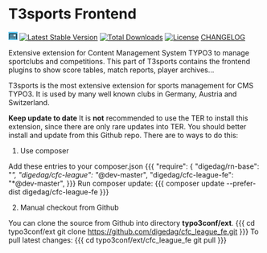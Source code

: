 T3sports Frontend
=================

[![cfc_league_fe](ext_icon.gif)](https://github.com/digedag/cfc_league_fe)
[![Latest Stable Version](https://img.shields.io/packagist/v/digedag/cfc-league-fe.svg?maxAge=3600)](https://packagist.org/packages/digedag/cfc-league-fe)
[![Total Downloads](https://img.shields.io/packagist/dt/digedag/cfc-league-fe.svg?maxAge=3600)](https://packagist.org/packages/digedag/cfc-league-fe)
[![License](https://img.shields.io/packagist/l/digedag/cfc-league-fe.svg?maxAge=3600)](https://packagist.org/packages/digedag/cfc-league-fe)
[CHANGELOG](CHANGELOG.md)

Extensive extension for Content Management System TYPO3 to manage sportclubs and competitions. This part of T3sports 
contains the frontend plugins to show score tables, match reports, player archives...

T3sports is the most extensive extension for sports management for CMS TYPO3. It is used by many well known clubs in Germany, 
Austria and Switzerland.

**Keep update to date**
It is **not** recommended to use the TER to install this extension, since there are only rare updates into TER. You should better 
install and update from this Github repo. There are to ways to do this:

1. Use composer

Add these entries to your composer.json
{{{
	"require": {
	  "digedag/rn-base": "*",
	  "digedag/cfc-league": "*@dev-master",
	  "digedag/cfc-league-fe": "*@dev-master",
}}}
Run composer update:
{{{
composer update --prefer-dist digedag/cfc-league-fe
}}}

2. Manual checkout from Github

You can clone the source from Github into directory **typo3conf/ext**.
{{{
cd typo3conf/ext
git clone https://github.com/digedag/cfc_league_fe.git
}}}
To pull latest changes:
{{{
cd typo3conf/ext/cfc_league_fe
git pull
}}}


